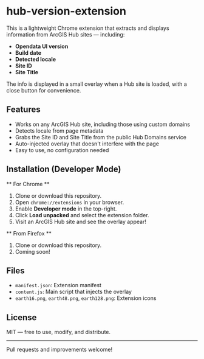 # hub-version-extension
This is a lightweight Chrome extension that extracts and displays information from ArcGIS Hub sites — including:

- **Opendata UI version**
- **Build date**
- **Detected locale**
- **Site ID**
- **Site Title**

The info is displayed in a small overlay when a Hub site is loaded, with a close button for convenience.

## Features

- Works on any ArcGIS Hub site, including those using custom domains
- Detects locale from page metadata
- Grabs the Site ID and Site Title from the public Hub Domains service
- Auto-injected overlay that doesn't interfere with the page
- Easy to use, no configuration needed

## Installation (Developer Mode)

** For Chrome **
1. Clone or download this repository.
2. Open `chrome://extensions` in your browser.
3. Enable **Developer mode** in the top-right.
4. Click **Load unpacked** and select the extension folder.
5. Visit an ArcGIS Hub site and see the overlay appear!

** From Firefox **
1. Clone or download this repository.
2. Coming soon!

## Files

- `manifest.json`: Extension manifest
- `content.js`: Main script that injects the overlay
- `earth16.png`, `earth48.png`, `earth128.png`: Extension icons

## License

MIT — free to use, modify, and distribute.

---

Pull requests and improvements welcome!
